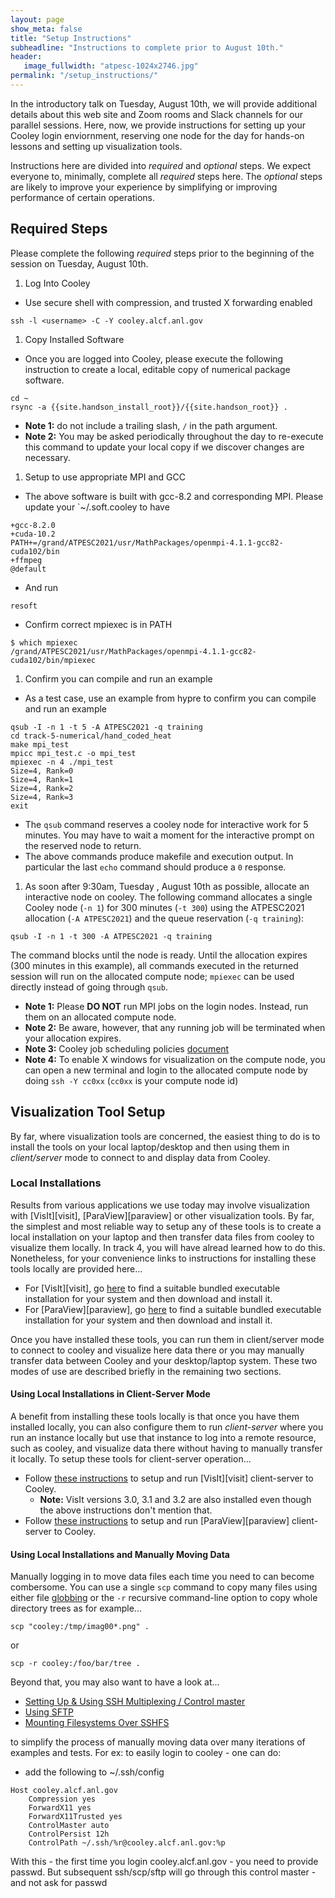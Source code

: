 ```yaml
---
layout: page
show_meta: false
title: "Setup Instructions"
subheadline: "Instructions to complete prior to August 10th."
header:
   image_fullwidth: "atpesc-1024x2746.jpg"
permalink: "/setup_instructions/"
---
```


In the introductory talk on Tuesday, August 10th, we will provide additional details
about this web site and Zoom rooms and Slack channels for our parallel sessions.
Here, now, we provide instructions for setting up your Cooley login enviornment,
reserving one node for the day for hands-on lessons and setting up visualization
tools.

Instructions here are divided into _required_ and _optional_ steps.
We expect everyone to, minimally, complete all _required_ steps here.
The _optional_ steps are likely to improve your experience by simplifying
or improving performance of certain operations.

## Required Steps

Please complete the following _required_ steps prior to the beginning of the session
on Tuesday, August 10th.

1. Log Into Cooley
  * Use secure shell with compression, and trusted X forwarding enabled
```
ssh -l <username> -C -Y cooley.alcf.anl.gov
```
1. Copy Installed Software
* Once you are logged into Cooley, please execute the following instruction
to create a local, editable copy of numerical package software.
```
cd ~
rsync -a {{site.handson_install_root}}/{{site.handson_root}} .
```
  * **Note 1:** do not include a trailing slash, `/` in the path argument.
  * **Note 2:** You may be asked periodically throughout the day to re-execute
this command to update your local copy if we discover changes are necessary.
1. Setup to use appropriate MPI and GCC
  * The above software is built with gcc-8.2 and corresponding MPI. Please update your `~/.soft.cooley to have
```
+gcc-8.2.0
+cuda-10.2
PATH+=/grand/ATPESC2021/usr/MathPackages/openmpi-4.1.1-gcc82-cuda102/bin
+ffmpeg
@default
```
  * And run
```
resoft
```
  * Confirm correct mpiexec is in PATH
```
$ which mpiexec
/grand/ATPESC2021/usr/MathPackages/openmpi-4.1.1-gcc82-cuda102/bin/mpiexec
```

1. Confirm you can compile and run an example
  * As a test case, use an example from hypre to confirm you can compile
    and run an example
```
qsub -I -n 1 -t 5 -A ATPESC2021 -q training
cd track-5-numerical/hand_coded_heat
make mpi_test
mpicc mpi_test.c -o mpi_test
mpiexec -n 4 ./mpi_test
Size=4, Rank=0
Size=4, Rank=1
Size=4, Rank=2
Size=4, Rank=3
exit
```
  * The `qsub` command reserves a cooley node for interactive work for 5 minutes.
    You may have to wait a moment for the interactive prompt on the reserved node to return.
  * The above commands produce makefile and execution output. In particular
    the last `echo` command should produce a `0` response.
1. As soon after 9:30am, Tuesday , August 10th as possible, allocate an interactive node on
   cooley. The following command allocates a single Cooley node (`-n 1`) for 300 minutes
   (`-t 300`) using the ATPESC2021 allocation (`-A ATPESC2021`) and the queue reservation (`-q training`):
```
qsub -I -n 1 -t 300 -A ATPESC2021 -q training
```
The command blocks until the node is ready.  Until the allocation expires (300 minutes in this example), all commands executed in the returned session will run on the allocated compute node; `mpiexec` can be used directly instead of going through `qsub`.
  * **Note 1:** Please **DO NOT** run MPI jobs on the login nodes. Instead, run them on an allocated compute node.
  * **Note 2:** Be aware, however, that any running job will be terminated when your allocation expires.
  * **Note 3:** Cooley job scheduling policies [document](https://www.alcf.anl.gov/support-center/cooley/job-scheduling-policies-cooley)
  * **Note 4:** To enable X windows for visualization on the compute node, you can open a new terminal and login to the allocated compute node by doing `ssh -Y cc0xx` (`cc0xx` is your compute node id)

## Visualization Tool Setup

By far, where visualization tools are concerned, the easiest thing to do is to install the
tools on your local laptop/desktop and then using them in *client/server* mode to connect
to and display data from Cooley.

### Local Installations

Results from various applications we use today may involve visualization with
[VisIt][visit], [ParaView][paraview] or other visualization tools. By far, the simplest and
most reliable way to setup any of these tools is to create a local installation on your laptop
and then transfer data files from cooley to visualize them locally. In track 4, you will
have alread learned how to do this. Nonetheless, for your convenience links to instructions for
installing these tools locally are provided here...
* For [VisIt][visit], go [here](https://wci.llnl.gov/simulation/computer-codes/visit/executables) to
  find a suitable bundled executable installation for your system and then download and install it.
* For [ParaView][paraview], go [here](https://www.paraview.org/download/)  to
  find a suitable bundled executable installation for your system and then download and install it.

Once you have installed these tools, you can run them in client/server mode to connect to cooley
and visualize here data there or you may manually transfer data between Cooley and your
desktop/laptop system. These two modes of use are described briefly in the remaining two sections.

#### Using Local Installations in Client-Server Mode
A benefit from installing these tools locally is that once you have them installed locally, you
can also configure them to run _client-server_ where you run an instance locally but use that
instance to log into a remote resource, such as cooley, and visualize data there without having
to manually transfer it locally. To setup these tools for client-server operation...
* Follow [these instructions](https://www.alcf.anl.gov/user-guides/visit-cooley) to setup and run [VisIt][visit] client-server to Cooley.
  * **Note:** VisIt versions 3.0, 3.1 and 3.2 are also installed even though the above instructions don't mention that.
* Follow [these instructions](https://www.alcf.anl.gov/user-guides/paraview-cooley) to setup and run [ParaView][paraview] client-server to Cooley.

#### Using Local Installations and Manually Moving Data

Manually logging in to move data files each time you need to
can become combersome. You can use a single `scp` command to copy many files using either
file [globbing](https://en.wikipedia.org/wiki/Glob_(programming)) or the `-r` recursive
command-line option to copy whole directory trees as for example...
```
scp "cooley:/tmp/imag00*.png" .
```
or
```
scp -r cooley:/foo/bar/tree .
```

Beyond that, you may also want to have a look at...

* [Setting Up & Using SSH Multiplexing / Control master](https://en.wikibooks.org/wiki/OpenSSH/Cookbook/Multiplexing)
* [Using SFTP](https://www.digitalocean.com/community/tutorials/how-to-use-sftp-to-securely-transfer-files-with-a-remote-server)
* [Mounting Filesystems Over SSHFS](https://wiki.archlinux.org/index.php/SSHFS)

to simplify the process of manually moving data over many iterations of examples and tests. For ex: to easily login to cooley - one can do:

* add the following to ~/.ssh/config
```
Host cooley.alcf.anl.gov
    Compression yes
    ForwardX11 yes
    ForwardX11Trusted yes
    ControlMaster auto
    ControlPersist 12h
    ControlPath ~/.ssh/%r@cooley.alcf.anl.gov:%p
```
With this - the first time you login cooley.alcf.anl.gov - you need to provide passwd. But subsequent ssh/scp/sftp will go through this control master - and not ask for passwd

